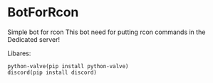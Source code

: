 # BotForRcon
Simple bot for rcon
This bot need for putting rcon commands in the Dedicated server!

Libares:
```
python-valve(pip install python-valve)
discord(pip install discord)
```

